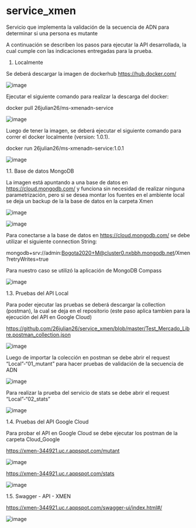 # service_xmen
Servicio que implementa la validación de la secuencia de ADN para determinar si una persona es mutante

A continuación se describen los pasos para ejecutar la API desarrollada, la cual cumple con las indicaciones entregadas para la prueba. 

1. Localmente

Se deberá descargar la imagen de dockerhub https://hub.docker.com/

![image](https://user-images.githubusercontent.com/71658927/159715905-127bd9c5-28db-490a-8e53-5f1ce0ba46ea.png)

Ejecutar el siguiente comando para realizar la descarga del docker:

docker pull 26julian26/ms-xmenadn-service

![image](https://user-images.githubusercontent.com/71658927/159715530-15e0de4c-7289-4889-b397-80e0d3edc810.png)

Luego de tener la imagen, se deberá ejecutar el siguiente comando para correr el docker localmente (version: 1.0.1). 

docker run 26julian26/ms-xmenadn-service:1.0.1

![image](https://user-images.githubusercontent.com/71658927/159719588-434c47ce-99af-475d-b2e2-c7f8889ed4b6.png)

1.1. Base de datos MongoDB

La imagen está apuntando a una base de datos en https://cloud.mongodb.com/ y funciona sin necesidad de realizar ninguna parametrización, pero si se desea montar los fuentes en el ambiente local se deja un backup de la la base de datos en la carpeta Xmen

![image](https://user-images.githubusercontent.com/71658927/159723844-09141e7b-0cb9-4294-8e05-8add73787c8f.png)

![image](https://user-images.githubusercontent.com/71658927/159727495-778f0149-a57f-4f17-9310-3694ca8ff7dd.png)

Para conectarse a la base de datos en https://cloud.mongodb.com/ se debe utilizar el siguiente connection String:

mongodb+srv://admin:Bogota2020+M@cluster0.nxbbh.mongodb.net/Xmen?retryWrites=true

Para nuestro caso se utilizó la aplicación de MongoDB Compass

![image](https://user-images.githubusercontent.com/71658927/159728777-6fe6562b-7c5b-4cc8-92b9-abfb8ef73b04.png)

1.3. Pruebas del API Local 

Para poder ejecutar las pruebas se deberá descargar la collection (postman), la cual se deja en el repositorio  (este paso aplica tambien para la ejecución del API en Google Cloud)

https://github.com/26julian26/service_xmen/blob/master/Test_Mercado_Libre.postman_collection.json

![image](https://user-images.githubusercontent.com/71658927/159732955-3d0ad383-3d8f-4937-b8a4-41a69df281dd.png)

Luego de importar la colección en postman se debe abrir el request “Local”-“01_mutant” para hacer pruebas de validación de la secuencia de ADN

![image](https://user-images.githubusercontent.com/71658927/159735366-09806d5f-cf21-49f8-be96-d07ee8920066.png)

Para realizar la prueba del servicio de stats se debe abrir el request “Local”-“02_stats”

![image](https://user-images.githubusercontent.com/71658927/159735491-38c9c74f-0974-4bc9-b0e7-04fed8b18e19.png)


1.4. Pruebas del API Google Cloud

Para probar el API en Google Cloud se debe ejecutar los postman de la carpeta Cloud_Google

https://xmen-344921.uc.r.appspot.com/mutant

![image](https://user-images.githubusercontent.com/71658927/159737197-3722347a-dea6-4d2a-89af-d4b9d74c3fed.png)

https://xmen-344921.uc.r.appspot.com/stats

![image](https://user-images.githubusercontent.com/71658927/159737297-449fda1d-c5d0-458c-9111-fe9739f2384b.png)

1.5. Swagger - API  - XMEN

https://xmen-344921.uc.r.appspot.com/swagger-ui/index.html#/

![image](https://user-images.githubusercontent.com/71658927/159737458-1121ffac-209d-4b66-9140-d3b54ff9bdec.png)









